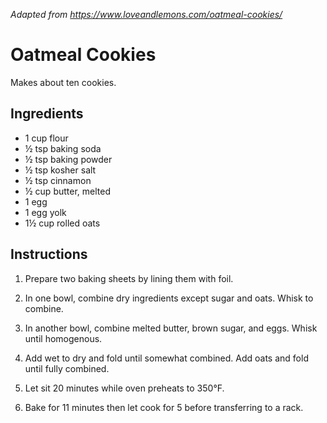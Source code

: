 *Adapted from https://www.loveandlemons.com/oatmeal-cookies/*

# Oatmeal Cookies

Makes about ten cookies.

## Ingredients

 - 1 cup flour
 - ½ tsp baking soda
 - ½ tsp baking powder
 - ½ tsp kosher salt
 - ½ tsp cinnamon
 - ½ cup butter, melted
 - 1 egg
 - 1 egg yolk
 - 1½ cup rolled oats

## Instructions

 1. Prepare two baking sheets by lining them with foil.

 2. In one bowl, combine dry ingredients except sugar and oats. Whisk to
    combine.

 3. In another bowl, combine melted butter, brown sugar, and eggs. Whisk until
    homogenous.

 4. Add wet to dry and fold until somewhat combined. Add oats and fold until
    fully combined.

 5. Let sit 20 minutes while oven preheats to 350°F.

 6. Bake for 11 minutes then let cook for 5 before transferring to a rack.
